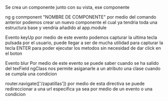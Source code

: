 Se crea un componente junto con su vista, ese componente 

 ng g conmponent "NOMBRE DE COMPONENTE"
  por medio del comando anterior podemos crear un nuevo componente el cual ya tendria toda una estructura
  base y vendria añadido al app.module

  Evento keyUp
   por medio de este evento podemos capturar la ultima tecla pulsada por el usuario, puede llegar a ser de mucha utilidad para 
   capturar la tecla ENTER para poder ejecutar los metodos sin necesidad de dar click en el boton

 Evento blur
   Por medio de este evento se puede saber cuando se ha salido del texField 
 ngClass
   nos permite asiganarle a un atributo una clase cuando se cumpla una condicion
 
 router.navigate(['/zapatillas'])
 por medio de esta directiva se puede redireccionar a una url especifica ya sea por medio de un evento o una condicion
